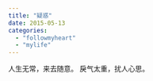 ```yaml
---
title: "疑惑"
date: 2015-05-13
categories: 
  - "followmyheart"
  - "mylife"
---
```


人生无常，来去随意。 戾气太重，扰人心思。
